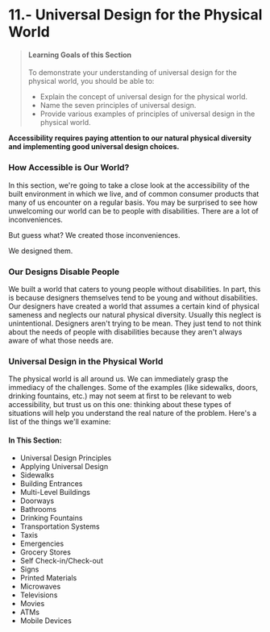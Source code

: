 # 11.- Universal Design for the Physical World

> #### Learning Goals of this Section
>
> To demonstrate your understanding of universal design for the physical world, you should be able to:
>
> * Explain the concept of universal design for the physical world.
> * Name the seven principles of universal design.
> * Provide various examples of principles of universal design in the physical world.

**Accessibility requires paying attention to our natural physical diversity and implementing good universal design choices.**

### How Accessible is Our World?

In this section, we're going to take a close look at the accessibility of the built environment in which we live, and of common consumer products that many of us encounter on a regular basis. You may be surprised to see how unwelcoming our world can be to people with disabilities. There are a lot of inconveniences.

But guess what? We created those inconveniences.

We designed them.

### Our Designs Disable People

We built a world that caters to young people without disabilities. In part, this is because designers themselves tend to be young and without disabilities. Our designers have created a world that assumes a certain kind of physical sameness and neglects our natural physical diversity. Usually this neglect is unintentional. Designers aren't trying to be mean. They just tend to not think about the needs of people with disabilities because they aren't always aware of what those needs are.

### Universal Design in the Physical World

The physical world is all around us. We can immediately grasp the immediacy of the challenges. Some of the examples (like sidewalks, doors, drinking fountains, etc.) may not seem at first to be relevant to web accessibility, but trust us on this one: thinking about these types of situations will help you understand the real nature of the problem. Here's a list of the things we'll examine:

#### In This Section:

* Universal Design Principles
* Applying Universal Design
* Sidewalks
* Building Entrances
* Multi-Level Buildings
* Doorways
* Bathrooms
* Drinking Fountains
* Transportation Systems
* Taxis
* Emergencies
* Grocery Stores
* Self Check-in/Check-out
* Signs
* Printed Materials
* Microwaves
* Televisions
* Movies
* ATMs
* Mobile Devices

